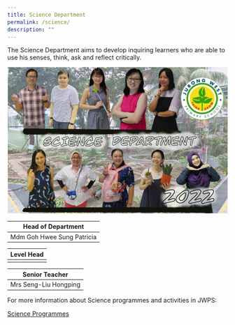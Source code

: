 ```yaml
---
title: Science Department
permalink: /science/
description: ""
---
```

The Science Department aims to develop inquiring learners who are able to use his senses, think, ask and reflect critically.  

![SC](/images/Science2022.jpg)


| Head of Department |
| --- |
| Mdm Goh Hwee Sung Patricia |<br>

  

| Level Head |
| --- |
|  |<br>


| Senior Teacher |
| --- |
| Mrs Seng-Liu Hongping


For more information about Science programmes and activities in JWPS:

[Science Programmes](/SCprogram)